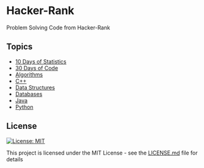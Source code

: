 # Hacker-Rank
Problem Solving Code from Hacker-Rank 

## Topics 
* [10 Days of Statistics](https://github.com/imran110219/Hacker-Rank/tree/master/10-days-of-statistics)
* [30 Days of Code](https://github.com/imran110219/Hacker-Rank/tree/master/30-days-of-code)
* [Algorithms](https://github.com/imran110219/Hacker-Rank/tree/master/Algorithms)
* [C++](https://github.com/imran110219/Hacker-Rank/tree/master/C%2B%2B)
* [Data Structures](https://github.com/imran110219/Hacker-Rank/tree/master/Data%20Structures)
* [Databases]()
* [Java](https://github.com/imran110219/Hacker-Rank/tree/master/Java)
* [Python](https://github.com/imran110219/Hacker-Rank/tree/master/Python)

## License

[![License: MIT](https://img.shields.io/badge/License-MIT-yellow.svg)](https://opensource.org/licenses/MIT)

This project is licensed under the MIT License - see the [LICENSE.md](https://github.com/imran110219/Hacker-Rank/blob/master/LICENSE) file for details